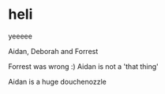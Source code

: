 heli
====

yeeeee

Aidan, Deborah and Forrest

Forrest was wrong :)
Aidan is not a 'that thing'

Aidan is a huge douchenozzle

